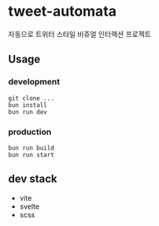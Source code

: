 # tweet-automata

자동으로 트위터 스타일 비쥬얼 인터랙션 프로젝트

## Usage

### development

```shell
git clone ...
bun install
bun run dev
```

### production

```shell
bun run build
bun run start
```

## dev stack

- vite
- svelte
- scss
